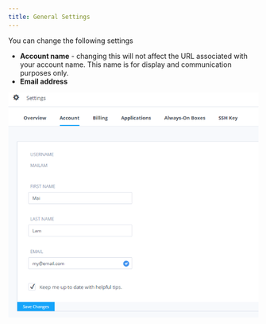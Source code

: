 ```yaml
---
title: General Settings
---
```


You can change the following settings

- **Account name** - changing this will not affect the URL associated with your account name. This name is for display and communication purposes only.
- **Email address**

<img alt="Profile Settings" src="/img/prefs-ac-profile.png" class="simple"/>


